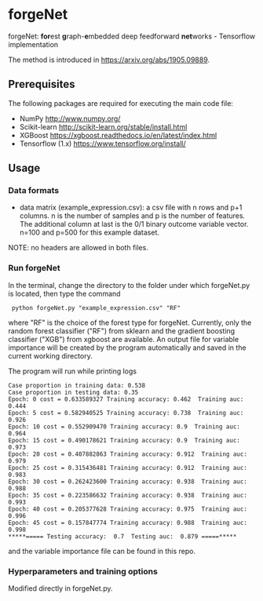 # forgeNet

forgeNet: **for**est **g**raph-**e**mbedded deep feedforward **net**works - Tensorflow implementation

The method is introduced in https://arxiv.org/abs/1905.09889.

## Prerequisites

The following packages are required for executing the main code file:

* NumPy http://www.numpy.org/
* Scikit-learn http://scikit-learn.org/stable/install.html
* XGBoost https://xgboost.readthedocs.io/en/latest/index.html
* Tensorflow (1.x) https://www.tensorflow.org/install/

## Usage

### Data formats

* data matrix (example_expression.csv): a csv file with n rows and p+1 columns. n is the number of samples and p is the number of features. The additional column at last is the 0/1 binary outcome variable vector. n=100 and p=500 for this example dataset.

NOTE: no headers are allowed in both files.

### Run forgeNet

In the terminal, change the directory to the folder under which forgeNet.py is located, then type the command

```
 python forgeNet.py "example_expression.csv" "RF"
```

where "RF" is the choice of the forest type for forgeNet. Currently, only the random forest classifier ("RF") from sklearn and the gradient boosting classifier ("XGB") from xgboost are available. An output file for variable importance will be created by the program automatically and saved in the current working directory. 

The program will run while printing logs

```
Case proportion in training data: 0.538
Case proportion in testing data: 0.35
Epoch: 0 cost = 0.633589327 Training accuracy: 0.462  Training auc: 0.444
Epoch: 5 cost = 0.582940525 Training accuracy: 0.738  Training auc: 0.926
Epoch: 10 cost = 0.552909470 Training accuracy: 0.9  Training auc: 0.964
Epoch: 15 cost = 0.490178621 Training accuracy: 0.9  Training auc: 0.973
Epoch: 20 cost = 0.407882863 Training accuracy: 0.912  Training auc: 0.979
Epoch: 25 cost = 0.315436481 Training accuracy: 0.912  Training auc: 0.983
Epoch: 30 cost = 0.262423600 Training accuracy: 0.938  Training auc: 0.988
Epoch: 35 cost = 0.223586632 Training accuracy: 0.938  Training auc: 0.993
Epoch: 40 cost = 0.205377628 Training accuracy: 0.975  Training auc: 0.996
Epoch: 45 cost = 0.157847774 Training accuracy: 0.988  Training auc: 0.998
*****===== Testing accuracy:  0.7  Testing auc:  0.879 =====*****
```

and the variable importance file can be found in this repo.

### Hyperparameters and training options

Modified directly in forgeNet.py.
